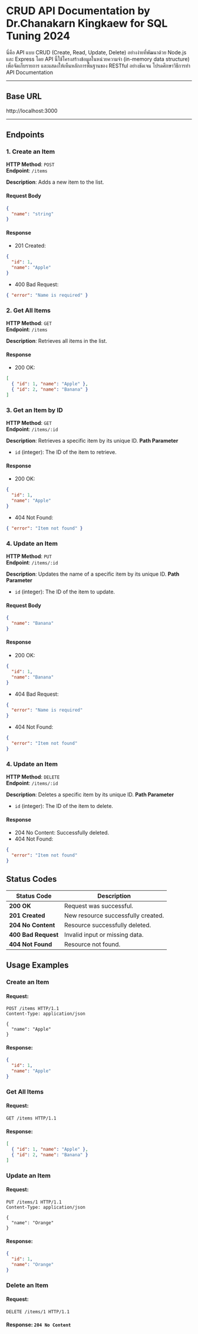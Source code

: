 # CRUD API Documentation by Dr.Chanakarn Kingkaew for SQL Tuning 2024

นี่คือ API แบบ CRUD (Create, Read, Update, Delete) อย่างง่ายที่พัฒนาด้วย Node.js และ Express โดย API นี้ใช้โครงสร้างข้อมูลในหน่วยความจำ (in-memory data structure) เพื่อจัดเก็บรายการ และแสดงให้เห็นหลักการพื้นฐานของ RESTful อย่างชัดเจน โปรดศึกษาวิธีการทำ API Documentation

---

## Base URL

http://localhost:3000


---

## Endpoints

### 1. Create an Item
**HTTP Method**: `POST`  
**Endpoint**: `/items`

**Description**: Adds a new item to the list.

#### Request Body
```json
{
  "name": "string"
}
```
#### Response
- 201 Created:
```json
{
  "id": 1,
  "name": "Apple"
}
```
- 400 Bad Request:
```json
{ "error": "Name is required" }
```

### 2. Get All Items
**HTTP Method**: `GET`  
**Endpoint**: `/items`


**Description**: Retrieves all items in the list.

#### Response
- 200 OK:
```json
[
  { "id": 1, "name": "Apple" },
  { "id": 2, "name": "Banana" }
]
```
### 3. Get an Item by ID
**HTTP Method**: `GET`  
**Endpoint**: `/items/:id`


**Description**: Retrieves a specific item by its unique ID.
**Path Parameter**
- `id` (integer): The ID of the item to retrieve.
#### Response
- 200 OK:
```json
{
  "id": 1,
  "name": "Apple"
}
```
- 404 Not Found:
```json
{ "error": "Item not found" }
```
### 4. Update an Item
**HTTP Method**: `PUT`  
**Endpoint**: `/items/:id`


**Description**: Updates the name of a specific item by its unique ID.
**Path Parameter**
- `id` (integer): The ID of the item to update.
#### Request Body
```json
{
  "name": "Banana"
}
```
#### Response
- 200 OK:
```json
{
  "id": 1,
  "name": "Banana"
}
```
- 404 Bad Request:
```json
{
  "error": "Name is required"
}
```
- 404 Not Found:
```json
{
  "error": "Item not found"
}
```
### 4. Update an Item
**HTTP Method**: `DELETE`  
**Endpoint**: `/items/:id`


**Description**: Deletes a specific item by its unique ID.
**Path Parameter**
- `id` (integer): The ID of the item to delete.
#### Response
- 204 No Content: Successfully deleted.
- 404 Not Found:
```json
{
  "error": "Item not found"
}
```
## Status Codes

| Status Code      | Description                              |
|-------------------|------------------------------------------|
| **200 OK**       | Request was successful.                 |
| **201 Created**  | New resource successfully created.      |
| **204 No Content**| Resource successfully deleted.          |
| **400 Bad Request**| Invalid input or missing data.         |
| **404 Not Found** | Resource not found.                    |


## Usage Examples
### Create an Item
#### Request:
```http
POST /items HTTP/1.1
Content-Type: application/json

{
  "name": "Apple"
}
```
#### Response:
```json
{
  "id": 1,
  "name": "Apple"
}
```

### Get All Items
#### Request:
```http
GET /items HTTP/1.1
```
#### Response:
```json
[
  { "id": 1, "name": "Apple" },
  { "id": 2, "name": "Banana" }
]
```
### Update an Item
#### Request:
```http
PUT /items/1 HTTP/1.1
Content-Type: application/json

{
  "name": "Orange"
}
```
#### Response:
```json
{
  "id": 1,
  "name": "Orange"
}
```
### Delete an Item
#### Request:
```http
DELETE /items/1 HTTP/1.1
```
#### Response: `204 No Content`



